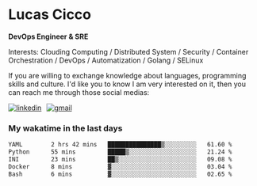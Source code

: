 # Lucas Cicco

**DevOps Engineer & SRE**

Interests: Clouding Computing / Distributed System / Security / Container Orchestration / DevOps / Automatization / Golang / SELinux

If you are willing to exchange knowledge about languages, programming skills and culture. I'd like you to know I am very interested on it, then you can reach me through those social medias:

<div style="display: flex; align-items: center; gap: 10px;">
  <a href="https://www.linkedin.com/in/lucas-vitor-de-cicco" target="_blank">
    <img
      src="https://img.shields.io/badge/-LinkedIn-%230077B5?style=for-the-badge&logo=linkedin&logoColor=white"
      alt="linkedin"
      target="_blank" 
    />
  </a>
  <a href="mailto:lucasvitorx1@gmail.com">
      <img
        src="https://img.shields.io/badge/-Gmail-%23333?style=for-the-badge&logo=gmail&logoColor=white"
        alt="gmail"
        target="_blank"
      />
  </a>
</div>

### My wakatime in the last days

<!--START_SECTION:waka-->

```txt
YAML        2 hrs 42 mins   ███████████████▒░░░░░░░░░   61.60 %
Python      55 mins         █████▒░░░░░░░░░░░░░░░░░░░   21.24 %
INI         23 mins         ██▒░░░░░░░░░░░░░░░░░░░░░░   09.08 %
Docker      8 mins          ▓░░░░░░░░░░░░░░░░░░░░░░░░   03.04 %
Bash        6 mins          ▓░░░░░░░░░░░░░░░░░░░░░░░░   02.65 %
```

<!--END_SECTION:waka-->

